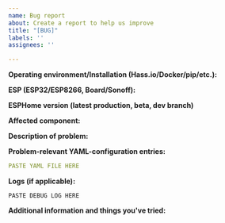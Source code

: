 ```yaml
---
name: Bug report
about: Create a report to help us improve
title: "[BUG]"
labels: ''
assignees: ''

---
```


<!-- Thanks for reporting a bug for this project. READ THIS FIRST:

- Provide as many details as possible. Simply saying "X gives bug" or "X gives error" is not enough!
- Paste logs, configuration sample and code into the backticks (```).
- Read through the template carefully and fill out all missing details.
- Please also search for similar issues in this issue tracker first and read through the ESPHome FAQ.

DO NOT DELETE ANY TEXT from this template! Otherwise the issue may be closed without a comment.
-->

**Operating environment/Installation (Hass.io/Docker/pip/etc.):**
<!--
Please provide details about your environment below this line. -->

**ESP (ESP32/ESP8266, Board/Sonoff):**
<!--
Please provide details about which ESP you're using below.
-->

**ESPHome version (latest production, beta, dev branch)**
<!--
ESPHome version like v1.14 or 1.15-dev
-->

**Affected component:**
<!--
Please add the link to the documentation at https://esphome.io/index.html of the component in question.
-->


**Description of problem:**


**Problem-relevant YAML-configuration entries:**
```yaml
PASTE YAML FILE HERE

```

**Logs (if applicable):**
<!--
Please copy the debug log here. If possible, also connect to the ESP over USB and copy those logs into the backticks.
-->
```
PASTE DEBUG LOG HERE

```

**Additional information and things you've tried:**




<!-- LEAVE THIS LINE AS-IS AND DON'T DELETE IT, OTHERWISE THE ISSUE WILL BE CLOSED AUTOMATICALLY. -->
